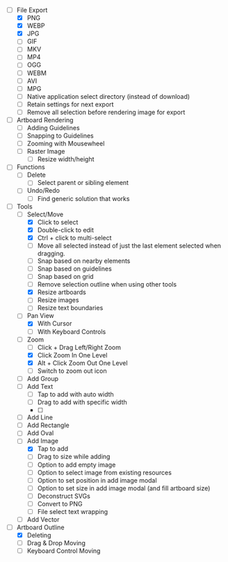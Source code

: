 - [ ] File Export
    - [X] PNG
    - [X] WEBP
    - [X] JPG
    - [ ] GIF
    - [ ] MKV
    - [ ] MP4
    - [ ] OGG
    - [ ] WEBM
    - [ ] AVI
    - [ ] MPG
    - [ ] Native application select directory (instead of download)
    - [ ] Retain settings for next export
    - [ ] Remove all selection before rendering image for export

- [ ] Artboard Rendering
    - [ ] Adding Guidelines
    - [ ] Snapping to Guidelines
    - [ ] Zooming with Mousewheel
    - [ ] Raster Image
        - [ ] Resize width/height

- [ ] Functions
    - [ ] Delete
        - [ ] Select parent or sibling element
    - [ ] Undo/Redo
        - [ ] Find generic solution that works

- [ ] Tools
    - [ ] Select/Move
        - [X] Click to select
        - [X] Double-click to edit
        - [X] Ctrl + click to multi-select
        - [ ] Move all selected instead of just the last element selected when dragging.
        - [ ] Snap based on nearby elements
        - [ ] Snap based on guidelines
        - [ ] Snap based on grid
        - [ ] Remove selection outline when using other tools
        - [X] Resize artboards
        - [ ] Resize images
        - [ ] Resize text boundaries
    - [ ] Pan View
        - [X] With Cursor
        - [ ] With Keyboard Controls
    - [ ] Zoom
        - [ ] Click + Drag Left/Right Zoom
        - [X] Click Zoom In One Level
        - [X] Alt + Click Zoom Out One Level
        - [ ] Switch to zoom out icon
    - [ ] Add Group
    - [ ] Add Text
        - [ ] Tap to add with auto width
        - [ ] Drag to add with specific width
        - [ ] 
    - [ ] Add Line
    - [ ] Add Rectangle
    - [ ] Add Oval
    - [ ] Add Image
        - [x] Tap to add
        - [ ] Drag to size while adding
        - [ ] Option to add empty image
        - [ ] Option to select image from existing resources
        - [ ] Option to set position in add image modal
        - [ ] Option to set size in add image modal (and fill artboard size)
        - [ ] Deconstruct SVGs
        - [ ] Convert to PNG
        - [ ] File select text wrapping
    - [ ] Add Vector

- [ ] Artboard Outline
    - [x] Deleting
    - [ ] Drag & Drop Moving
    - [ ] Keyboard Control Moving
